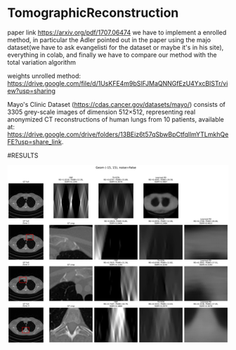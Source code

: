 # TomographicReconstruction
paper link https://arxiv.org/pdf/1707.06474
we have to implement a enrolled method, in particular the Adler pointed out in the paper using the majo dataset(we have to ask evangelisti for the dataset or maybe it's in his site), everything in colab, and finally we have to compare our method with the total variation algorithm

weights unrolled method: https://drive.google.com/file/d/1UsKFE4m9bSlFJMaQNNGfEzU4YxcBISTr/view?usp=sharing


Mayo's Clinic Dataset (https://cdas.cancer.gov/datasets/mayo/) consists of 3305 grey-scale images of dimension 512×512, representing real anonymized CT reconstructions of human lungs from 10 patients, available at: https://drive.google.com/drive/folders/13BEiz6t57qSbwBpCtfqllmYTLmkhQeFE?usp=share_link.

#RESULTS

![plot_geom_-15_15_no_noise](https://raw.githubusercontent.com/GiuseppeSpathis/TomographicReconstruction/main/results/plots/plot_geom_-15_15_no_noise.png)
